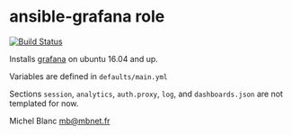 ansible-grafana role
====================

[![Build Status](https://travis-ci.org/devops-works/ansible-grafana.svg?branch=master)](https://travis-ci.org/devops-works/ansible-grafana)

Installs [grafana](http://grafana.org/) on ubuntu 16.04 and up.

Variables are defined in `defaults/main.yml`

Sections `session`, `analytics`, `auth.proxy`, `log`, and `dashboards.json` are not templated for now.

Michel Blanc <mb@mbnet.fr>

